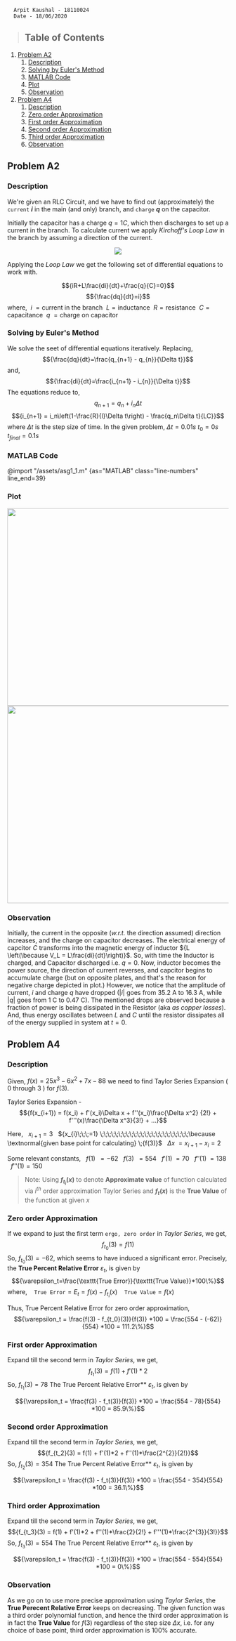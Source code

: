       Arpit Kaushal - 18110024
      Date - 18/06/2020    
>## Table of Contents
1. [Problem A2](#problem-a2)
   1. [Description](#description)
   2. [Solving by Euler's Method](#solving-by-eulers-method)
   3. [MATLAB Code](#matlab-code)
   4. [Plot](#plot)
   5. [Observation](#observation)
2. [Problem A4](#problem-a4)
   1. [Description](#description-1)
   2. [Zero order Approximation](#zero-order-approximation)
   3. [First order Approximation](#first-order-approximation)
   4. [Second order Approximation](#second-order-approximation)
   5. [Third order Approximation](#third-order-approximation)
   6. [Observation](#observation-1)


## Problem A2

### Description
We're given an RLC Circuit, and we have to find out (approximately) the `current` **${i}$** in the main (and only) branch, and `charge` **${q}$** on the capacitor.  

Initially the capacitor has a charge ${q = 1C}$, which then discharges to set up a current in the branch. To calculate current we apply  *Kirchoff's Loop Law* in the branch by assuming a direction of the current.

<div align="center">
<img src="/assets/asg1_1-0.JPG">
</div>


Applying the *Loop Law* we get the following set of differential equations to work with. 

$${iR+L\frac{di}{dt}+\frac{q}{C}=0}$$ $${\frac{dq}{dt}=i}$$ 
where, 
&nbsp;${i \;= \text{current in the branch}}$
&nbsp;${L = \text{inductance}}$
&nbsp;${R = \text{resistance}}$
&nbsp;${C = \text{capacitance}}$
&nbsp;${q \;= \text{charge on capacitor}}$

### Solving by Euler's Method
We solve the seet of differential equations iteratively. Replacing, $${\frac{dq}{dt}=\frac{q_{n+1} - q_{n}}{\Delta t}}$$ and, $${\frac{di}{dt}=\frac{i_{n+1} - i_{n}}{\Delta t}}$$ The equations reduce to,
$${q_{n+1} = q_n + i_n\Delta t}$$ $${i_{n+1} = i_n\left(1-\frac{R}{l}\Delta t\right) - \frac{q_n\Delta t}{LC}}$$ where ${\Delta t}$ is the step size of time. In the given problem, 
${\Delta t = 0.01s}$ 
${t_0 = 0s}$
${t_{final} = 0.1s}$ 

<!-- <br>
<br>
<br>
<br>
<br>
<br>
</br> -->

### MATLAB Code
@import "/assets/asg1_1.m" {as="MATLAB" class="line-numbers" line_end=39}

<!-- <br>
<br>
<br>
<br>
<br>
<br>
<br>
<br>
<br>
<br>
</br> -->

### Plot
<div align="center">
<img src="/assets/asg1_1-1.jpg" width="600px" height="450px">
<img src="/assets/asg1_1-2.jpg" width="600px" height="450px">
</div>

### Observation
Initially, the current in the opposite (*w.r.t.* the direction assumed) direction increases, and the charge on capacitor decreases. The electrical energy of capcitor ${C}$ transforms into the magnetic energy of inductor ${L \left(\because V_L = L\frac{di}{dt}\right)}$. So, with time the Inductor is charged, and Capacitor discharged i.e. ${q = 0}$. Now, inductor becomes the power source, the direction of current reverses, and capcitor begins to accumulate charge (but on opposite plates, and that's the reason for negative charge depicted in plot.) However, we notice that the amplitude of current, ${i}$ and charge ${q}$ have dropped (${|i|}$ goes from 35.2 A to 16.3 A, while ${|q|}$ goes from 1 C to 0.47 C). The mentioned drops are observed because a fraction of power is being dissipated in the Resistor (aka *as copper losses*). And, thus energy oscillates between ${L}$ and ${C}$ until the resistor dissipates all of the energy supplied in system at ${t=0}$. 

## Problem A4

### Description
Given, ${f(x) = 25x^{3} -6x^{2} +7x - 88}$ we need to find  Taylor Series Expansion ( ${0}$ through ${3}$ ) for ${f(3)}$. 

Taylor Series Expansion - 
$${f(x_{i+1}) = f(x_i) + f'(x_i)\Delta x + f''(x_i)\frac{\Delta x^2} {2!} + f'''(x)\frac{\Delta x^3}{3!} + ...}$$

Here, 
&nbsp;&nbsp;${x_{i+1}=3}$
&nbsp;&nbsp;${x_{i}\;\;\;=1} \;\;\;\;\;\;\;\;\;\;\;\;\;\;\;\;\;\;\;\;\;\;\;\;\because \textnormal{given base point for calculating} \;{f(3)}$ 
&nbsp;&nbsp;${\Delta x \;= x_{i+1} - x_{i} = 2}$

Some relevant constants, 
&nbsp;&nbsp;${f(1) \;\;= -62}$
&nbsp;&nbsp;${f(3) \;\;= 554}$
&nbsp;&nbsp;${f'(1) \;= 70}$
&nbsp;&nbsp;${f''(1) \;= 138}$
&nbsp;&nbsp;${f'''(1) = 150}$

>Note: Using **${f_{t_i}(x)}$** to denote **Approximate value** of function calculated via ${i^{th}}$ order approximation Taylor Series and **${f_t(x)}$** is the **True Value** of the function at given ${x}$
### Zero order Approximation
If we expand to just the first term `ergo, zero order` in *Taylor Series*, we get, $${f_{t_0}(3) = f(1)}$$ So, ${f_{t_0}(3) = -62}$, which seems to have induced a significant error. 
Precisely, the **True Percent Relative Error** ${\varepsilon_t}$, is given by
$${\varepsilon_t=\frac{\texttt{True Error}}{\texttt{True Value}}*100\%}$$
where, 
&nbsp;&nbsp; ${\texttt{True Error}=E_t= f(x)-f_{t_i}(x) }$
&nbsp;&nbsp; ${\texttt{True Value} = f(x) }$

Thus, True Percent Relative Error for zero order approximation, 
$${\varepsilon_t = \frac{f(3) - f_{t_0}(3)}{f(3)} *100 = \frac{554 - (-62)}{554} *100 = 111.2\%}$$

### First order Approximation
Expand till the second term in *Taylor Series*, we get, 
$${f_{t_1}(3) = f(1) + f'(1)*2}$$ So, ${f_{t_1}(3) = 78}$
The True Percent Relative Error** ${\varepsilon_t}$, is given by

$${\varepsilon_t = \frac{f(3) - f_t(3)}{f(3)} *100 = \frac{554 - 78}{554} *100 = 85.9\%}$$

### Second order Approximation
Expand till the second term in *Taylor Series*, we get, 
$${f_{t_2}(3) = f(1) + f'(1)*2 + f''(1)*\frac{2^{2}}{2!}}$$ So, ${f_{t_2}(3) = 354}$
The True Percent Relative Error** ${\varepsilon_t}$, is given by

$${\varepsilon_t = \frac{f(3) - f_t(3)}{f(3)} *100 = \frac{554 - 354}{554} *100 = 36.1\%}$$

### Third order Approximation
Expand till the second term in *Taylor Series*, we get, 
$${f_{t_3}(3) = f(1) + f'(1)*2 + f''(1)*\frac{2}{2!} + f'''(1)*\frac{2^{3}}{3!}}$$ So, ${f_{t_3}(3) = 554}$
The True Percent Relative Error** ${\varepsilon_t}$, is given by

$${\varepsilon_t = \frac{f(3) - f_t(3)}{f(3)} *100 = \frac{554 - 554}{554} *100 = 0\%}$$

### Observation
As we go on to use more precise approximation using *Taylor Series*, the **True Perecent Relative Error** keeps on decreasing. The given function was a third order polynomial function, and hence the third order approximation is in fact the **True Value** for ${f(3)}$ regardless of the step size ${\Delta x}$, i.e. for any choice of base point, third order approximation is ${100\%}$ accurate.  



